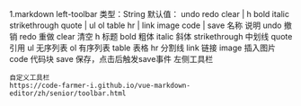 1.markdown
    left-toolbar
    类型：String
    默认值： undo redo clear | h bold italic strikethrough quote | ul ol table hr | link image code | save
    名称	说明
    undo	撤销
    redo	重做
    clear	清空
    h	标题
    bold	粗体
    italic	斜体
    strikethrough	中划线
    quote	引用
    ul	无序列表
    ol	有序列表
    table	表格
    hr	分割线
    link	链接
    image	插入图片
    code	代码块
    save	保存，点击后触发save事件
    左侧工具栏

    自定义工具栏
    https://code-farmer-i.github.io/vue-markdown-editor/zh/senior/toolbar.html